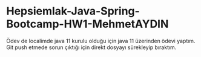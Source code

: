 # Hepsiemlak-Java-Spring-Bootcamp-HW1-MehmetAYDIN

Ödev de localimde java 11 kurulu olduğu için java 11 üzerinden ödevi yaptım. Git push etmede sorun çıktığı için direkt dosyayı sürekleyip bıraktım.
